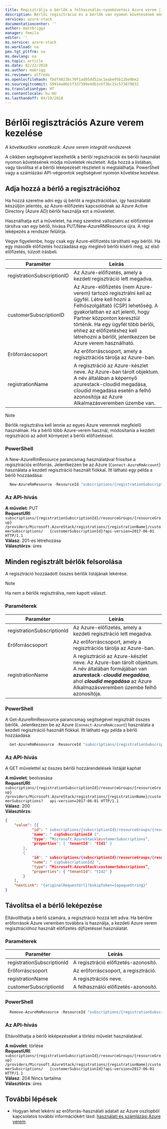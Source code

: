 ```yaml
---
title: Regisztrálja a bérlők a felhasználás-nyomkövetési Azure verem |} Microsoft Docs
description: Bérlői regisztráció és a bérlők van nyomon követésének módja az Azure-verem kezelésére szolgáló műveletek részleteit.
services: azure-stack
documentationcenter: ''
author: mattbriggs
manager: femila
editor: ''
ms.service: azure-stack
ms.workload: na
pms.tgt_pltfrm: na
ms.devlang: na
ms.topic: article
ms.date: 02/22/2018
ms.author: mabrigg
ms.reviewer: alfredo
ms.openlocfilehash: fbdf4023bc70f1ad05dd52ac1eabe95b12be9be2
ms.sourcegitcommit: 59914a06e1f337399e4db3c6f3bc15c573079832
ms.translationtype: HT
ms.contentlocale: hu-HU
ms.lasthandoff: 04/19/2018
---
```

# <a name="manage-tenant-registration-in-azure-stack"></a>Bérlői regisztrációs Azure verem kezelése

*A következőkre vonatkozik: Azure verem integrált rendszerek*

A cikkben segítségével kezelhetők a bérlői regisztrációk és bérlői használat nyomon követésének módja műveletek részleteit. Adja hozzá a listában, vagy távolítsa el a bérlői leképezését részleteit is megtalálhatja. PowerShell vagy a számlázási API-végpontok segítségével nyomon követése kezelése.

## <a name="add-tenant-to-registration"></a>Adja hozzá a bérlő a regisztrációhoz

Ha hozzá szeretne adni egy új bérlőt a regisztrációban, így használatát készüljön jelentés, az Azure-előfizetés kapcsolódnak az Azure Active Directory (Azure AD) bérlői használja ezt a műveletet.

Használhatja ezt a műveletet, ha meg szeretné változtatni az előfizetése társítva van egy bérlő, hívása PUT/New-AzureRMResource újra. A régi leképezés a rendszer felülírja.

Vegye figyelembe, hogy csak egy Azure-előfizetés társítható egy bérlői. Ha egy második előfizetés hozzáadása egy meglévő bérlői kísérli meg, az első előfizetés, túlzott írásbeli. 


| Paraméter                  | Leírás |
|---                         | --- |
| registrationSubscriptionID | Az Azure-előfizetés, amely a kezdeti regisztráció lett megadva. |
| customerSubscriptionID     | Az Azure-előfizetés (nem Azure-verem) tartozó regisztrálni kell az ügyfél. Létre kell hozni a Felhőszolgáltató (CSP) lehetőség. A gyakorlatban ez azt jelenti, hogy Partner központon keresztül történik. Ha egy ügyfél több bérlői, ehhez az előfizetéshez kell létrehozni a bérlőt, jelentkezzen be Azure verem használható. |
| Erőforráscsoport              | Az erőforráscsoport, amely a regisztrációs tárolja az Azure-ban. |
| registrationName           | A regisztráció az Azure-készlet neve. Az Azure-ban tárolt objektum. A név általában a képernyő azurestack-cloudid megadása, cloudid megadása esetén a felhő azonosítója az Azure Alkalmazásveremben üzembe van. |

> [!Note]  
> Bérlők regisztrálva kell lennie az egyes Azure veremnek megfelelő használnak. Ha a bérlő több Azure-verem használ, módosítania a kezdeti regisztráció az adott környezet a bérlői előfizetéssel.

### <a name="powershell"></a>PowerShell

A New-AzureRmResource parancsmag használatával frissítse a regisztrációs erőforrás. Jelentkezzen be az Azure (`Connect-AzureRmAccount`) használata a kezdeti regisztráció használt fiókkal. Itt látható egy példa a bérlő hozzáadása:

```powershell
  New-AzureRmResource -ResourceId "subscriptions/{registrationSubscriptionId}/resourceGroups/{resourceGroup}/providers/Microsoft.AzureStack/registrations/{registrationName}/customerSubscriptions/{customerSubscriptionId}" -ApiVersion 2017-06-01 -Properties
```

### <a name="api-call"></a>Az API-hívás

**A művelet**: PUT  
**RequestURI**: `subscriptions/{registrationSubscriptionId}/resourceGroups/{resourceGroup}  /providers/Microsoft.AzureStack/registrations/{registrationName}/customerSubscriptions/  
{customerSubscriptionId}?api-version=2017-06-01 HTTP/1.1`  
**Válasz**: 201-es létrehozása  
**Választörzs**: üres  

## <a name="list-all-registered-tenants"></a>Minden regisztrált bérlők felsorolása

A regisztráció hozzáadott összes bérlők listájának lekérése.

 > [!Note]  
 > Ha nem a bérlők regisztrálva, nem kapott választ.

### <a name="parameters"></a>Paraméterek

| Paraméter                  | Leírás          |
|---                         | ---                  |
| registrationSubscriptionId | Az Azure-előfizetés, amely a kezdeti regisztráció lett megadva.   |
| Erőforráscsoport              | Az erőforráscsoport, amely a regisztrációs tárolja az Azure-ban.    |
| registrationName           | A regisztráció az Azure-készlet neve. Az Azure-ban tárolt objektum. A név általában formájában van **azurestack**-***cloudid megadása***, ahol ***cloudid megadása*** az Azure Alkalmazásveremben üzembe felhő azonosítója.   |

### <a name="powershell"></a>PowerShell

A Get-AzureRmResovurce parancsmag segítségével regisztrált összes bérlők. Jelentkezzen be az Azure (`Connect-AzureRmAccount`) használata a kezdeti regisztráció használt fiókkal. Itt látható egy példa a bérlő hozzáadása:

```powershell
  Get-AzureRmResovurce -ResourceId "subscriptions/{registrationSubscriptionId}/resourceGroups/{resourceGroup}/providers/Microsoft.AzureStack/registrations/{registrationName}/customerSubscriptions" -ApiVersion 2017-06-01
```

### <a name="api-call"></a>Az API-hívás

A GET művelettel az összes bérlői hozzárendelések listáját kaphat

**A művelet**: beolvasása  
**RequestURI**: `subscriptions/{registrationSubscriptionId}/resourceGroups/{resourceGroup}  
/providers/Microsoft.AzureStack/registrations/{registrationName}/customerSubscriptions?  
api-version=2017-06-01 HTTP/1.1`  
**Válasz**: 200  
**Választörzs**: 

```JSON  
{
    "value": [{
            "id": " subscriptions/{subscriptionId}/resourceGroups/{resourceGroup}/providers/Microsoft.AzureStack/registrations/{registrationName}/customerSubscriptions/{ cspSubscriptionId 1}”,
            "name": " cspSubscriptionId 1",
            "type": “Microsoft.AzureStack\customerSubscriptions”,
            "properties": { "tenantId": "tId1" }
        },
        {
            "id": " subscriptions/{subscriptionId}/resourceGroups/{resourceGroup}/providers/Microsoft.AzureStack/registrations/{registrationName}/customerSubscriptions/{ cspSubscriptionId 2}”,
            "name": " cspSubscriptionId2 ",
            "type": “Microsoft.AzureStack\customerSubscriptions”,
            "properties": { "tenantId": "tId2" }
        }
    ],
    "nextLink": "{originalRequestUrl}?$skipToken={opaqueString}"
}
```

## <a name="remove-a-tenant-mapping"></a>Távolítsa el a bérlő leképezése

Eltávolíthatja a bérlő számára, a regisztráció hozzá lett adva. Ha bérlőre erőforrások Azure veremben továbbra is használja, a kezdeti Azure verem regisztrációhoz használt előfizetés díjfizetéssel használatát.

### <a name="parameters"></a>Paraméterek

| Paraméter                  | Leírás          |
|---                         | ---                  |
| registrationSubscriptionId | A regisztráció előfizetés-azonosító.   |
| Erőforráscsoport              | Az erőforráscsoport, a regisztráció.   |
| registrationName           | A regisztrációs neve.  |
| customerSubscriptionId     | A felhasználói előfizetés-azonosító.  |

### <a name="powershell"></a>PowerShell

```powershell
  Remove-AzureRmResource -ResourceId "subscriptions/{registrationSubscriptionId}/resourceGroups/{resourceGroup}/providers/Microsoft.AzureStack/registrations/{registrationName}/customerSubscriptions/{customerSubscriptionId}" -ApiVersion 2017-06-01
```

### <a name="api-call"></a>Az API-hívás

Eltávolíthatja a bérlő leképezéseket a törlési művelet használatával.

**A művelet**: törlése  
**RequestURI**: `subscriptions/{registrationSubscriptionId}/resourceGroups/{resourceGroup}  
/providers/Microsoft.AzureStack/registrations/{registrationName}/customerSubscriptions/  
{customerSubscriptionId}?api-version=2017-06-01 HTTP/1.1`  
**Válasz**: 204 Nincs tartalma  
**Választörzs**: üres

## <a name="next-steps"></a>További lépések

 - Hogyan lehet lekérni az erőforrás-használati adatait az Azure oszlopból kapcsolatos további információkért lásd: [használati és számlázási Azure verem](/azure-stack-billing-and-chargeback.md).
